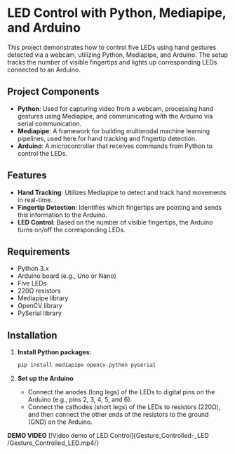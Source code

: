 # LED Control with Python, Mediapipe, and Arduino

This project demonstrates how to control five LEDs using hand gestures detected via a webcam, utilizing Python, Mediapipe, and Arduino. The setup tracks the number of visible fingertips and lights up corresponding LEDs connected to an Arduino.

## Project Components

- **Python**: Used for capturing video from a webcam, processing hand gestures using Mediapipe, and communicating with the Arduino via serial communication.
- **Mediapipe**: A framework for building multimodal machine learning pipelines, used here for hand tracking and fingertip detection.
- **Arduino**: A microcontroller that receives commands from Python to control the LEDs.

## Features

- **Hand Tracking**: Utilizes Mediapipe to detect and track hand movements in real-time.
- **Fingertip Detection**: Identifies which fingertips are pointing and sends this information to the Arduino.
- **LED Control**: Based on the number of visible fingertips, the Arduino turns on/off the corresponding LEDs.

## Requirements

- Python 3.x
- Arduino board (e.g., Uno or Nano)
- Five LEDs
- 220Ω resistors
- Mediapipe library
- OpenCV library
- PySerial library

## Installation

1. **Install Python packages**:
    ```sh
    pip install mediapipe opencv-python pyserial
    ```

2. **Set up the Arduino**
    - Connect the anodes (long legs) of the LEDs to digital pins on the Arduino (e.g., pins 2, 3, 4, 5, and 6).
    - Connect the cathodes (short legs) of the LEDs to resistors (220Ω), and then connect the other ends of the resistors to the ground (GND) on the Arduino.


**DEMO VIDEO**
[!Video demo of LED Control]{Gesture_Controlled-_LED
/Gesture_Controlled_LED.mp4/}



  
